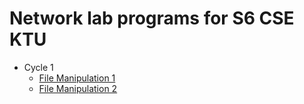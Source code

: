 # Network lab programs for S6 CSE KTU

- Cycle 1
  - [File Manipulation 1](./s6/cycle%201/file_manipulation_1.c)
  - [File Manipulation 2](./s6/cycle%201/file_manipulation_2.c)
